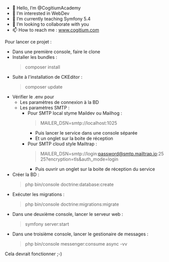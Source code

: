 - 👋 Hello, I’m @CogitiumAcademy
- 👀 I’m interested in WebDev
- 🌱 I’m currently teaching Symfony 5.4
- 💞️ I’m looking to collaborate with you
- 📫 How to reach me : www.cogitium.com

Pour lancer ce projet :
- Dans une première console, faire le clone
- Installer les bundles :
    > composer install
- Suite à l'installation de CKEditor : 
    > composer update
- Vérifier le .env pour 
    - Les paramètres de connexion à la BD
    - Les paramètres SMTP :
        - Pour SMTP local styme Maildev ou Mailhog :
            > MAILER_DSN=smtp://localhost:1025
            - Puis lancer le service dans une console séparée
            - Et un onglet sur la boite de réception
        - Pour SMTP cloud style Mailtrap :
            > MAILER_DSN=smtp://login:password@smtp.mailtrap.io:2525?encryption=tls&auth_mode=login
            - Puis ouvrir un onglet sur la boite de réception du service
- Créer la BD : 
    > php bin/console doctrine:database:create
- Exécuter les migrations :
    > php bin/console doctrine:migrations:migrate
- Dans une deuxième console, lancer le serveur web :
    > symfony server:start
- Dans une troisième console, lancer le gestionaire de messages :
    > php bin/console messenger:consume async -vv

Cela devrait fonctionner ;-)
